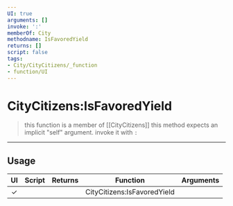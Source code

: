 ```yaml
---
UI: true
arguments: []
invoke: ':'
memberOf: City
methodname: IsFavoredYield
returns: []
script: false
tags:
- City/CityCitizens/_function
- function/UI
---
```

# CityCitizens:IsFavoredYield
> this function is a member of [[CityCitizens]]
> this method expects an implicit "self" argument. invoke it with `:`
-----
## Usage
|  UI | Script | Returns | Function | Arguments |
|:---:|:------:|-------:|:--------:|:---------|
|✓| ||CityCitizens:IsFavoredYield||
